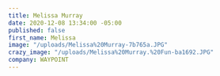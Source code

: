 ```yaml
---
title: Melissa Murray
date: 2020-12-08 13:34:00 -05:00
published: false
first_name: Melissa
image: "/uploads/Melissa%20Murray-7b765a.JPG"
crazy_image: "/uploads/Melissa%20Murray.%20Fun-ba1692.JPG"
company: WAYPOINT
---
```



